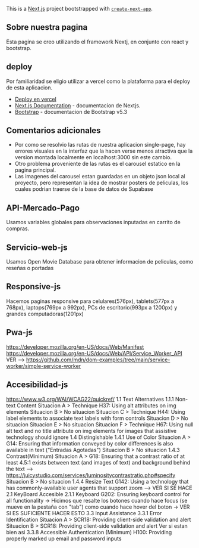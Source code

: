 This is a [Next.js](https://nextjs.org/) project bootstrapped with [`create-next-app`](https://github.com/vercel/next.js/tree/canary/packages/create-next-app).

## Sobre nuestra pagina

Esta pagina se creo utilizando el framework Nextj, en conjunto con react y bootstrap.


## deploy

Por familiaridad se eligio utilizar a vercel como la plataforma para el deploy de esta aplicacion.

- [Deploy en vercel](https://wilberger-verniere-react.vercel.app)
- [Next.js Documentation](https://nextjs.org/docs) - documentacion de Nextjs.
- [Bootstrap](https://getbootstrap.com/docs/5.3/getting-started/introduction/) - documentacion de Bootstrap v5.3

## Comentarios adicionales

- Por como se resolvio las rutas de nuestra aplicacion single-page, hay errores visuales en la interfaz que la hacen verse menos atractiva que la version montada localmente en localhost:3000 sin este cambio.
- Otro problema proveniente de las rutas es el carousel estatico en la pagina principal.
- Las imagenes del carousel estan guardadas en un objeto json local al proyecto, pero representan la idea de mostrar posters de peliculas, los cuales podrian traerse de la base de datos de Supabase

## API-Mercado-Pago
Usamos variables globales para observaciones inputadas en carrito de compras.

## Servicio-web-js
Usamos Open Movie Database para obtener informacion de peliculas, como reseñas o portadas

## Responsive-js
Hacemos paginas responsive para celulares(576px), tablets(577px a 768px), laptops(769px a 992px), PCs de escritorio(993px a 1200px) y grandes computadoras(1201px)

## Pwa-js
https://developer.mozilla.org/en-US/docs/Web/Manifest
https://developer.mozilla.org/en-US/docs/Web/API/Service_Worker_API
VER --> https://github.com/mdn/dom-examples/tree/main/service-worker/simple-service-worker

## Accesibilidad-js
https://www.w3.org/WAI/WCAG22/quickref/
    1.1 Text Alternatives
        1.1.1 Non-text Content
            Situacion A > Technique H37: Using alt attributes on img elements
            Situacion B > No situacion
            Situacion C > Technique H44: Using label elements to associate text labels with form controls
            Situacion D > No situacion
            Situacion E > No situacion
            Situacion F > Technique H67: Using null alt text and no title attribute on img elements for images that assistive technology should ignore
    1.4 Distingishable
        1.4.1 Use of Color
            Situacion A > G14: Ensuring that information conveyed by color differences is also available in text ("Entradas Agotadas")
            Situacion B > No situacion
        1.4.3 Contrast(Minimum)
            Situacion A > G18: Ensuring that a contrast ratio of at least 4.5:1 exists between text (and images of text) and background behind the text --> https://juicystudio.com/services/luminositycontrastratio.php#specify
            Situacion B > No situacion
        1.4.4 Resize Text 
            G142: Using a technology that has commonly-available user agents that support zoom --> VER SI SE HACE
    2.1 KeyBoard Accesible
        2.1.1 Keyboard 
            G202: Ensuring keyboard control for all functionality 
            -> Hicimos que resalte los botones cuando hace focus (se mueve en la pestaña con "tab") como cuando hace hover del boton 
            -> VER SI ES SUFICIENTE HACER ESTO
    3.3 Input Assistance
        3.3.1 Error Identification
            Situacion A > SCR18: Providing client-side validation and alert 
            Situacion B > SCR18: Providing client-side validation and alert 
            Ver si estan bien asi
        3.3.8 Accessible Authentication (Minimum)
            H100: Providing properly marked up email and password inputs 